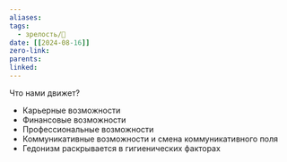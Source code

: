 ```yaml
---
aliases: 
tags:
  - зрелость/🌱
date: [[2024-08-16]]
zero-link: 
parents: 
linked:
---
```

Что нами движет?
- Карьерные возможности
- Финансовые возможности
- Профессиональные возможности
- Коммуникативные возможности и смена коммуникативного поля
- Гедонизм раскрывается в гигиенических факторах